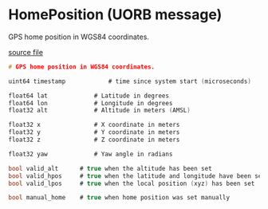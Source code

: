 # HomePosition (UORB message)

GPS home position in WGS84 coordinates.

[source file](https://github.com/PX4/PX4-Autopilot/blob/release/1.14/msg/HomePosition.msg)

```c
# GPS home position in WGS84 coordinates.

uint64 timestamp			# time since system start (microseconds)

float64 lat				# Latitude in degrees
float64 lon				# Longitude in degrees
float32 alt				# Altitude in meters (AMSL)

float32 x				# X coordinate in meters
float32 y				# Y coordinate in meters
float32 z				# Z coordinate in meters

float32 yaw				# Yaw angle in radians

bool valid_alt		# true when the altitude has been set
bool valid_hpos		# true when the latitude and longitude have been set
bool valid_lpos		# true when the local position (xyz) has been set

bool manual_home	# true when home position was set manually

```
